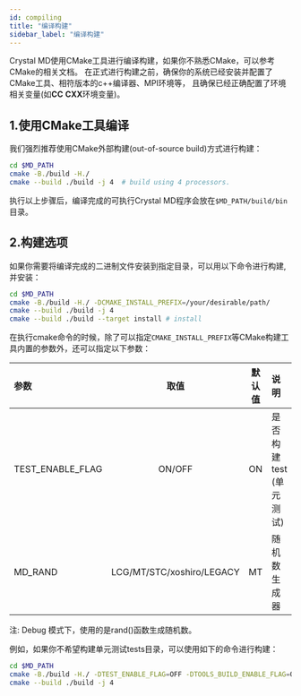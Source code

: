 ```yaml
---
id: compiling
title: "编译构建"
sidebar_label: "编译构建"
---
```


Crystal MD使用CMake工具进行编译构建，如果你不熟悉CMake，可以参考CMake的相关文档。
在正式进行构建之前，确保你的系统已经安装并配置了CMake工具、相符版本的c++编译器、MPI环境等，
且确保已经正确配置了环境相关变量(如**CC** **CXX**环境变量)。

## 1.使用CMake工具编译
我们强烈推荐使用CMake外部构建(out-of-source build)方式进行构建：
```bash
cd $MD_PATH
cmake -B./build -H./
cmake --build ./build -j 4  # build using 4 processors.
```
执行以上步骤后，编译完成的可执行Crystal MD程序会放在`$MD_PATH/build/bin`目录。

## 2.构建选项
如果你需要将编译完成的二进制文件安装到指定目录，可以用以下命令进行构建,并安装：
```bash
cd $MD_PATH
cmake -B./build -H./ -DCMAKE_INSTALL_PREFIX=/your/desirable/path/
cmake --build ./build -j 4
cmake --build ./build --target install # install
```

在执行cmake命令的时候，除了可以指定`CMAKE_INSTALL_PREFIX`等CMake构建工具内置的参数外，还可以指定以下参数：

|  参数 | 取值 | 默认值  |  说明 |
| :-   | :-:  | :-:	| :-   |
| TEST_ENABLE_FLAG       | ON/OFF	| ON | 是否构建test (单元测试) |
| MD_RAND  | LCG/MT/STC/xoshiro/LEGACY | MT | 随机数生成器 |

注: Debug 模式下，使用的是rand()函数生成随机数。

例如，如果你不希望构建单元测试tests目录，可以使用如下的命令进行构建：
```bash
cd $MD_PATH
cmake -B./build -H./ -DTEST_ENABLE_FLAG=OFF -DTOOLS_BUILD_ENABLE_FLAG=OFF
cmake --build ./build -j 4
```
